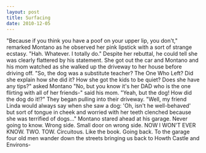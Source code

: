```yaml
---
layout: post
title: Surfacing
date: 2010-12-05
---
```

"Because if you think you have a poof on your upper lip, you don't,"
      remarked Montano as he observed her pink lipstick with a sort of strange ecstasy.    "Hah. Whatever. I totally do." Despite her rebuttal, he could tell she was
      clearly flattered by his statement.    She got out the car and Montano and
      his mom watched as she walked up the driveway to her house before driving off.    "So, the dog was a substitute teacher? The One Who Left? Did she explain how
      she did it? How she got the kids to be quiet? Does she have any tips?" asked Montano    "No, but you know it's her DAD who is the one flirting with all of her
      friends-" said his mom.    "Yeah, but the dog! How did the dog do
      it!?"    They began pulling into their driveway. "Well, my friend Linda
      would always say when she saw a dog: 'Oh, isn't he well-behaved' but sort of tongue in cheek
      and worried with her teeth clenched because she was terrified of dogs..."    Montano stared ahead at his garage. Never going to know. Wrong side. Small door on wrong
      side. NOW I WON'T EVER KNOW. TWO. TOW. Circuitous. Like the book. Going back. To the
      garage   four old men wander down the streets bringing us back to Howth Castle and
      Environs-